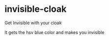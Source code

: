 # invisible-cloak
Get Invisible with your cloak

It gets the hsv blue color and makes you invisible
